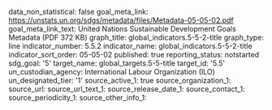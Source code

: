 data_non_statistical: false
goal_meta_link: https://unstats.un.org/sdgs/metadata/files/Metadata-05-05-02.pdf
goal_meta_link_text: United Nations Sustainable Development Goals Metadata (PDF 372
  KB)
graph_title: global_indicators.5-5-2-title
graph_type: line
indicator_number: 5.5.2
indicator_name: global_indicators.5-5-2-title
indicator_sort_order: 05-05-02
published: true
reporting_status: notstarted
sdg_goal: '5'
target_name: global_targets.5-5-title
target_id: '5.5'
un_custodian_agency: International Labour Organization (ILO)
un_designated_tier: '1'
source_active_1: true
source_organization_1: 
source_url: 
source_url_text_1: 
source_release_date_1: 
source_contact_1: 
source_periodicity_1: 
source_other_info_1: 